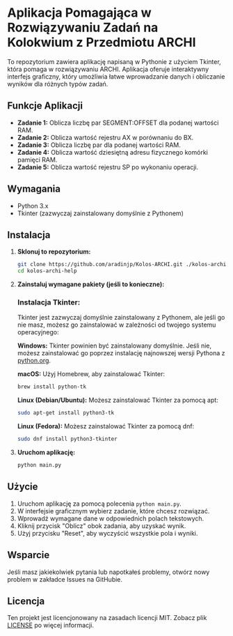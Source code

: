 # Aplikacja Pomagająca w Rozwiązywaniu Zadań na Kolokwium z Przedmiotu ARCHI

To repozytorium zawiera aplikację napisaną w Pythonie z użyciem Tkinter, która pomaga w rozwiązywaniu ARCHI. Aplikacja oferuje interaktywny interfejs graficzny, który umożliwia łatwe wprowadzanie danych i obliczanie wyników dla różnych typów zadań.

## Funkcje Aplikacji

- **Zadanie 1:** Oblicza liczbę par SEGMENT:OFFSET dla podanej wartości RAM.
- **Zadanie 2:** Oblicza wartość rejestru AX w porównaniu do BX.
- **Zadanie 3:** Oblicza liczbę par dla podanej wartości RAM.
- **Zadanie 4:** Oblicza wartość dziesiętną adresu fizycznego komórki pamięci RAM.
- **Zadanie 5:** Oblicza wartość rejestru SP po wykonaniu operacji.

## Wymagania

- Python 3.x
- Tkinter (zazwyczaj zainstalowany domyślnie z Pythonem)

## Instalacja

1. **Sklonuj to repozytorium:**
    ```sh
    git clone https://github.com/aradinjp/Kolos-ARCHI.git ./kolos-archi-help
    cd kolos-archi-help
    ```

2. **Zainstaluj wymagane pakiety (jeśli to konieczne):**

    ### Instalacja Tkinter:

    Tkinter jest zazwyczaj domyślnie zainstalowany z Pythonem, ale jeśli go nie masz, możesz go zainstalować w zależności od twojego systemu operacyjnego:

    **Windows:**
    Tkinter powinien być zainstalowany domyślnie. Jeśli nie, możesz zainstalować go poprzez instalację najnowszej wersji Pythona z [python.org](https://www.python.org/downloads/).

    **macOS:**
    Użyj Homebrew, aby zainstalować Tkinter:
    ```sh
    brew install python-tk
    ```

    **Linux (Debian/Ubuntu):**
    Możesz zainstalować Tkinter za pomocą apt:
    ```sh
    sudo apt-get install python3-tk
    ```

    **Linux (Fedora):**
    Możesz zainstalować Tkinter za pomocą dnf:
    ```sh
    sudo dnf install python3-tkinter
    ```
3. **Uruchom aplikację:**
    ```sh
    python main.py
    ```

## Użycie

1. Uruchom aplikację za pomocą polecenia `python main.py`.
2. W interfejsie graficznym wybierz zadanie, które chcesz rozwiązać.
3. Wprowadź wymagane dane w odpowiednich polach tekstowych.
4. Kliknij przycisk "Oblicz" obok zadania, aby uzyskać wynik.
5. Użyj przycisku "Reset", aby wyczyścić wszystkie pola i wyniki.

## Wsparcie

Jeśli masz jakiekolwiek pytania lub napotkałeś problemy, otwórz nowy problem w zakładce Issues na GitHubie.

## Licencja

Ten projekt jest licencjonowany na zasadach licencji MIT. Zobacz plik [LICENSE](LICENSE) po więcej informacji.
